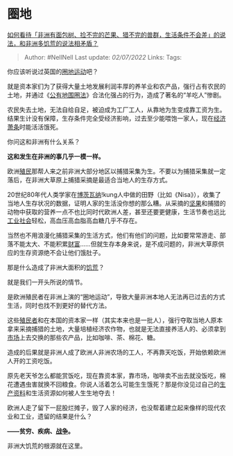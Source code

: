 # 圈地
[如何看待「非洲有面包树、捡不完的芒果、猎不完的兽群，生活条件不会差」的说法，和非洲多饥荒的说法相矛盾？](https://www.zhihu.com/question/537934591/answer/2548773011)

> Author: #NellNell 
> Last update: *02/07/2022* 
> Links: 
> Tags: 
  
你应该听说过英国的[圈地运动](https://www.zhihu.com/search?q=%E5%9C%88%E5%9C%B0%E8%BF%90%E5%8A%A8&search_source=Entity&hybrid_search_source=Entity&hybrid_search_extra=%7B%22sourceType%22%3A%22answer%22%2C%22sourceId%22%3A2548773011%7D)吧？

就是资本家们为了获得大量土地发展利润丰厚的养羊业和农产品，强行占有农民的土地，并通过《[公有地围圈法](https://www.zhihu.com/search?q=%E5%85%AC%E6%9C%89%E5%9C%B0%E5%9B%B4%E5%9C%88%E6%B3%95&search_source=Entity&hybrid_search_source=Entity&hybrid_search_extra=%7B%22sourceType%22%3A%22answer%22%2C%22sourceId%22%3A2548773011%7D)》合法化强占的行为，造成了著名的“羊吃人”惨剧。

农民失去土地，无法自给自足，被迫成为工厂工人，从靠地为生变成靠工资为生。结果生计没有保障，生存条件完全受经济影响，过去至少能喂饱一家人，现在[经济萧条](https://www.zhihu.com/search?q=%E7%BB%8F%E6%B5%8E%E8%90%A7%E6%9D%A1&search_source=Entity&hybrid_search_source=Entity&hybrid_search_extra=%7B%22sourceType%22%3A%22answer%22%2C%22sourceId%22%3A2548773011%7D)时能活活饿死。

你问这和非洲有什么关系？

**这和发生在非洲的事几乎一模一样。**

欧洲[殖民](https://www.zhihu.com/search?q=%E6%AE%96%E6%B0%91&search_source=Entity&hybrid_search_source=Entity&hybrid_search_extra=%7B%22sourceType%22%3A%22answer%22%2C%22sourceId%22%3A2548773011%7D)那帮人来之前非洲大部分地区以捕猎采集为生。不要以为捕猎采集就一定落后，在非洲大草原上捕猎采摘是最适合当地人的生存方式。

20世纪80年代人类学家在[博茨瓦纳](https://www.zhihu.com/search?q=%E5%8D%9A%E8%8C%A8%E7%93%A6%E7%BA%B3&search_source=Entity&hybrid_search_source=Entity&hybrid_search_extra=%7B%22sourceType%22%3A%22answer%22%2C%22sourceId%22%3A2548773011%7D)!kung人中做的田野（比如《Nisa》），收集了当地人生存状况的数据，证明人家的生活没你想的那么糟。从采摘的[坚果](https://www.zhihu.com/search?q=%E5%9D%9A%E6%9E%9C&search_source=Entity&hybrid_search_source=Entity&hybrid_search_extra=%7B%22sourceType%22%3A%22answer%22%2C%22sourceId%22%3A2548773011%7D)和捕猎的动物中获取的营养一点不也比同时代欧洲人差，甚至还要更健康，生活节奏也远比[工业社会](https://www.zhihu.com/search?q=%E5%B7%A5%E4%B8%9A%E7%A4%BE%E4%BC%9A&search_source=Entity&hybrid_search_source=Entity&hybrid_search_extra=%7B%22sourceType%22%3A%22answer%22%2C%22sourceId%22%3A2548773011%7D)轻松，高血压高血脂高血糖几乎不存在。

当然也不用浪漫化捕猎采集的生活方式，他们有他们的问题，比如要常常游走、部落不能太大、不能积累[财富](https://www.zhihu.com/search?q=%E8%B4%A2%E5%AF%8C&search_source=Entity&hybrid_search_source=Entity&hybrid_search_extra=%7B%22sourceType%22%3A%22answer%22%2C%22sourceId%22%3A2548773011%7D)……但就生存本身来说，是不成问题的，非洲大草原供应的生存资源绝不会让他们饿肚子。

那是什么造成了非洲大面积的[饥荒](https://www.zhihu.com/search?q=%E9%A5%A5%E8%8D%92&search_source=Entity&hybrid_search_source=Entity&hybrid_search_extra=%7B%22sourceType%22%3A%22answer%22%2C%22sourceId%22%3A2548773011%7D)？

就是我们一开头所说的情节。

是欧洲殖民者在非洲上演的“圈地运动”，导致大量非洲本地人无法再已过去的方式生活，同时也找不到更好的替代方法。

这些[殖民者](https://www.zhihu.com/search?q=%E6%AE%96%E6%B0%91%E8%80%85&search_source=Entity&hybrid_search_source=Entity&hybrid_search_extra=%7B%22sourceType%22%3A%22answer%22%2C%22sourceId%22%3A2548773011%7D)和在本国的资本家一样（其实本来也是一批人），强行夺取当地人原本拿来采摘捕猎的土地，大量培植经济农作物，也就是无法直接养活人的、必须拿到[市场](https://www.zhihu.com/search?q=%E5%B8%82%E5%9C%BA&search_source=Entity&hybrid_search_source=Entity&hybrid_search_extra=%7B%22sourceType%22%3A%22answer%22%2C%22sourceId%22%3A2548773011%7D)上去交换的那些农产品，比如咖啡、茶、棉花、糖。

造成的后果就是非洲人成了欧洲人非洲农场的工人，不再靠天吃饭，开始依赖欧洲人开的工资吃饭。

原先老天爷怎么都能赏饭吃，现在靠资本家，靠市场，咖啡卖不出去就没饭吃，棉花遭遇虫害就换不回粮食。你说人活着怎么可能生生饿死？那是你没见过自己的[生产资料](https://www.zhihu.com/search?q=%E7%94%9F%E4%BA%A7%E8%B5%84%E6%96%99&search_source=Entity&hybrid_search_source=Entity&hybrid_search_extra=%7B%22sourceType%22%3A%22answer%22%2C%22sourceId%22%3A2548773011%7D)和生活资源如何被人生生地夺去！

欧洲人走了留下一屁股烂摊子，毁了人家的经济，也没帮着建立起来像样的现代农业和工业，遗留的结果是什么？

**——贫穷、疾病、[战争](https://www.zhihu.com/search?q=%E6%88%98%E4%BA%89&search_source=Entity&hybrid_search_source=Entity&hybrid_search_extra=%7B%22sourceType%22%3A%22answer%22%2C%22sourceId%22%3A2548773011%7D)。**

非洲大饥荒的根源就在这里。